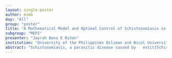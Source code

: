 ```yaml
---
layout: single-poster
author: esmb
day: "All"
group: "poster"
title: "A Mathematical Model and Optimal Control of Schistosomiasis in Agusan del Sur, Philippines"
subgroup: "MEPI"
presenter: "Jayrah Bena E Riñon"
institution: "University of the Philippines Diliman and Bicol University"
abstract: "Schistosomiasis, a parasitic disease caused by 	extit{Schistosoma japonicum}, is one of the neglected tropical diseases and remains endemic in the Philippines, covering 28 provinces in 12 regions. Unlike other species of 	extit{Schistosoma}, 	extit{Schistosoma japonicum} is a zoonotic parasite which infects other mammalian hosts aside from humans. With that nature of the parasite, we construct a mathematical model to study the transmission dynamics of schistosomiasis in Agusan del Sur, Philippines. Here, we consider humans and carabaos as definitive hosts, and snails as intermediate hosts. We conduct stability analysis on the proposed model, and calculate for the basic reproduction number, $R_0$. We also perform sensitivity analysis using the Latin hypercube sampling combined with partial rank correlation coefficient technique to investigate how the number of infected humans is affected by the changes in model parameters. Using the available Philippine schistosomiasis data from the Department of Health, we estimate some model parameters. Finally, we apply optimal control theory to determine optimal strategies to control and prevent the spread of schistosomiasis in the country, which may eventually lead to the elimination of the disease."
---
```

